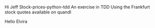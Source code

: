 Hi Jeff
Stock-prices-python-tdd
An exercise in TDD
Using the Frankfurt stock quotes available on quandl


Hello Elvira
